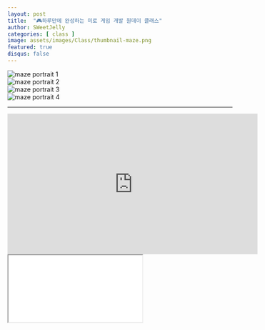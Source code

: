 ```yaml
---
layout: post
title:  "🎮하루만에 완성하는 미로 게임 개발 원데이 클래스"
author: SWeetJelly
categories: [ class ]
image: assets/images/Class/thumbnail-maze.png
featured: true
disqus: false
---
```


<div class="section">
  <img src="/assets/images/Class/maze-portrait-1.png" alt="maze portrait 1">
</div>
<div class="section">
  <img src="/assets/images/Class/maze-portrait-2.png" alt="maze portrait 2">
</div>
<div class="section">
  <img src="/assets/images/Class/maze-portrait-3.png" alt="maze portrait 3">
</div>
<div class="section">
  <img src="/assets/images/Class/maze-portrait-4.png" alt="maze portrait 4">
</div>

---

<div class="video-container">
  <iframe 
    width="560" 
    height="315" 
    src="https://www.youtube.com/embed/m_tTgsX_LNA" 
    title="YouTube" 
    frameborder="0" 
    allow="accelerometer; autoplay; clipboard-write; encrypted-media; gyroscope; picture-in-picture" 
    allowfullscreen>
  </iframe>
</div>

<div class="game-container">
  <iframe 
    src="/assets/webgl/index.html" 
    class="game-iframe">
  </iframe>
</div>
